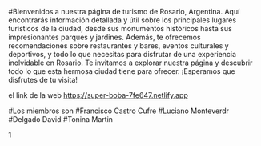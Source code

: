 #Bienvenidos a nuestra página de turismo de Rosario, Argentina. Aquí encontrarás información detallada y útil sobre los principales lugares turísticos de la ciudad, desde sus monumentos históricos hasta sus impresionantes parques y jardines. Además, te ofrecemos recomendaciones sobre restaurantes y bares, eventos culturales y deportivos, y todo lo que necesitas para disfrutar de una experiencia inolvidable en Rosario. Te invitamos a explorar nuestra página y descubrir todo lo que esta hermosa ciudad tiene para ofrecer. ¡Esperamos que disfrutes de tu visita!

el link de la web
https://super-boba-7fe647.netlify.app

#Los miembros son 
#Francisco Castro Cufre
#Luciano Monteverdr
#Delgado David
#Tonina Martin


1
